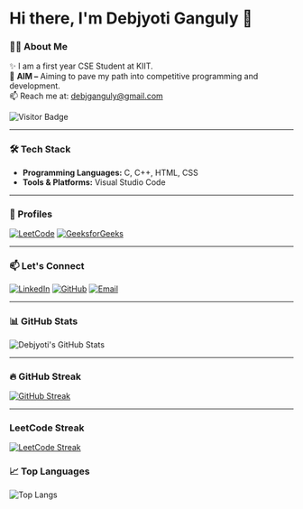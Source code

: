 # Hi there, I'm Debjyoti Ganguly 👋

### 👨‍💻 About Me
✨ I am a first year CSE Student at KIIT.  
🎯 **AIM –** Aiming to pave my path into competitive programming and development.  
📫 Reach me at: [debjganguly@gmail.com](mailto:debjganguly@gmail.com)

![Visitor Badge](https://komarev.com/ghpvc/?username=debjganguly&style=flat-square&color=blue)

---

### 🛠️ Tech Stack
- **Programming Languages:** C, C++, HTML, CSS  
- **Tools & Platforms:** Visual Studio Code

---

### 🚀 Profiles  
[![LeetCode](https://img.shields.io/badge/LeetCode-FFA116?style=plastic&logo=leetcode&logoColor=black)](https://leetcode.com/debjganguly)
[![GeeksforGeeks](https://img.shields.io/badge/GeeksforGeeks-0F9D58?style=plastic&logo=geeksforgeeks&logoColor=white)](https://www.geeksforgeeks.org/user/debjganguly)

---

### 📫 Let's Connect  
[![LinkedIn](https://img.shields.io/badge/LinkedIn-0077B5?style=plastic&logo=linkedin&logoColor=white)](https://www.linkedin.com/in/debjganguly)
[![GitHub](https://img.shields.io/badge/GitHub-181717?style=plastic&logo=github&logoColor=white)](https://github.com/debjganguly)
[![Email](https://img.shields.io/badge/Email-D14836?style=plastic&logo=gmail&logoColor=white)](mailto:debjganguly@gmail.com)

---

### 📊 GitHub Stats  
![Debjyoti's GitHub Stats](https://github-readme-stats.vercel.app/api?username=debjganguly&show_icons=true&theme=tokyonight)

---

### 🔥 GitHub Streak  
[![GitHub Streak](https://github-readme-streak-stats.herokuapp.com/?user=debjganguly&theme=tokyonight)](https://git.io/streak-stats)

---

### LeetCode Streak
[![LeetCode Streak](https://leetcard.jacoblin.cool/debjganguly?theme=dark&ext=heatmap)](https://leetcode.com/debjganguly)

### 📈 Top Languages  
![Top Langs](https://github-readme-stats.vercel.app/api/top-langs/?username=debjganguly&layout=compact&theme=tokyonight)

